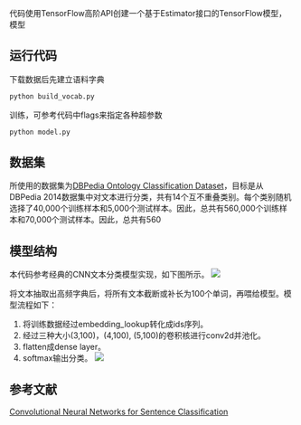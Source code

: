 代码使用TensorFlow高阶API创建一个基于Estimator接口的TensorFlow模型，模型

## 运行代码
下载数据后先建立语料字典
```python
python build_vocab.py
```
训练，可参考代码中flags来指定各种超参数
```python
python model.py
```

## 数据集
所使用的数据集为[DBPedia Ontology Classification Dataset](https://raw.githubusercontent.com/srhrshr/torchDatasets/master/dbpedia_csv.tar.gz)，目标是从DBPedia 2014数据集中对文本进行分类，共有14个互不重叠类别。每个类别随机选择了40,000个训练样本和5,000个测试样本。因此，总共有560,000个训练样本和70,000个测试样本。因此，总共有560

## 模型结构
本代码参考经典的CNN文本分类模型实现，如下图所示。
![](https://pic1.zhimg.com/80/v2-49cd389458cd6a8a0dc4babc06e712dc_hd.jpg)

将文本抽取出高频字典后，将所有文本截断或补长为100个单词，再喂给模型。模型流程如下：
1. 将训练数据经过embedding_lookup转化成ids序列。
2. 经过三种大小(3,100)，(4,100), (5,100)的卷积核进行conv2d并池化。
3. flatten成dense layer。
4. softmax输出分类。
![](https://pic4.zhimg.com/80/v2-66ed2ca5cec5ee35c4ea1e8cdb467453_hd.jpg)

## 参考文献
[Convolutional Neural Networks for Sentence Classification](https://arxiv.org/abs/1408.5882)